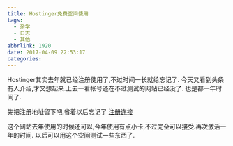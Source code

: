 ```yaml
---
title: Hostinger免费空间使用
tags:
  - 杂学
  - 日志
  - 其他
abbrlink: 1920
date: 2017-04-09 22:53:17
categories:
---
```


Hostinger其实去年就已经注册使用了,不过时间一长就给忘记了.
今天又看到头条有人介绍,才又想起来.上去一看帐号还在不过测试的网站已经没了.
也是都一年时间了.

先把注册地址留下吧,省着以后忘记了
[注册连接](http://api.hostinger.com.hk/redir/10802316)


这个网站去年使用的时候还可以,今年使用有点小卡,不过完全可以接受.再次激活一年的时间.
以后可以用这个空间测试一些东西了.
